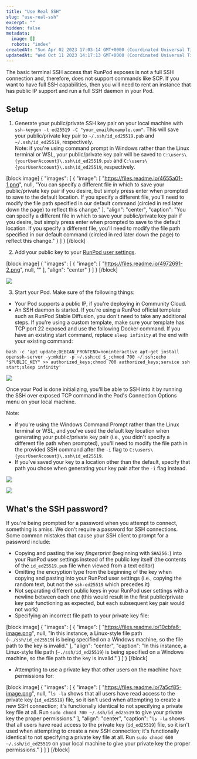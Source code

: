 ```yaml
---
title: "Use Real SSH"
slug: "use-real-ssh"
excerpt: ""
hidden: false
metadata: 
  image: []
  robots: "index"
createdAt: "Sun Apr 02 2023 17:03:14 GMT+0000 (Coordinated Universal Time)"
updatedAt: "Wed Oct 11 2023 14:17:13 GMT+0000 (Coordinated Universal Time)"
---
```


The basic terminal SSH access that RunPod exposes is not a full SSH connection and, therefore, does not support commands like SCP. If you want to have full SSH capabilities, then you will need to rent an instance that has public IP support and run a full SSH daemon in your Pod.

## Setup

1. Generate your public/private SSH key pair on your local machine with `ssh-keygen -t ed25519 -C "your_email@example.com"`. This will save your public/private key pair to `~/.ssh/id_ed25519.pub` and `~/.ssh/id_ed25519`, respectively.\
   Note: if you're using command prompt in Windows rather than the Linux terminal or WSL, your public/private key pair will be saved to `C:\users\{yourUserAccount}\.ssh\id_ed25519.pub` and `C:\users\{yourUserAccount}\.ssh\id_ed25519`, respectively.

[block:image]
{
"images": [
{
"image": [
"https://files.readme.io/4655a01-1.png",
null,
"You can specify a different file in which to save your public/private key pair if you desire, but simply press enter when prompted to save to the default location. If you specify a different file, you'll need to modify the file path specified in our default command (circled in red later down the page) to reflect this change."
],
"align": "center",
"caption": "You can specify a different file in which to save your public/private key pair if you desire, but simply press enter when prompted to save to the default location. If you specify a different file, you'll need to modify the file path specified in our default command (circled in red later down the page) to reflect this change."
}
]
}
[/block]

2. Add your public key to your [RunPod user settings](https://www.runpod.io/console/user/settings).

[block:image]
{
"images": [
{
"image": [
"https://files.readme.io/4972691-2.png",
null,
""
],
"align": "center"
}
]
}
[/block]

![](https://files.readme.io/c340553-image.png)

3. Start your Pod. Make sure of the following things:

- Your Pod supports a public IP, if you're deploying in Community Cloud.
- An SSH daemon is started. If you're using a RunPod official template such as RunPod Stable Diffusion, you don't need to take any additional steps. If you're using a custom template, make sure your template has TCP port 22 exposed and use the following Docker command. If you have an existing start command, replace `sleep infinity` at the end with your existing command:

<!-- dprint-ignore-start -->
```shell Bash
bash -c 'apt update;DEBIAN_FRONTEND=noninteractive apt-get install openssh-server -y;mkdir -p ~/.ssh;cd $_;chmod 700 ~/.ssh;echo "$PUBLIC_KEY" >> authorized_keys;chmod 700 authorized_keys;service ssh start;sleep infinity'
```
<!-- dprint-ignore-end -->

![](https://files.readme.io/97823c6-image.png)

Once your Pod is done initializing, you'll be able to SSH into it by running the SSH over exposed TCP command in the Pod's Connection Options menu on your local machine.

Note:

- if you're using the Windows Command Prompt rather than the Linux terminal or WSL, and you've used the default key location when generating your public/private key pair (i.e., you didn't specify a different file path when prompted), you'll need to modify the file path in the provided SSH command after the `-i` flag to `C:\users\{yourUserAccount}\.ssh\id_ed25519`.
- If you've saved your key to a location other than the default, specify that path you chose when generating your key pair after the `-i` flag instead.

![](https://files.readme.io/3d51ed8-image.png)

![](https://files.readme.io/ff71847-image.png)

## What's the SSH password?

If you're being prompted for a password when you attempt to connect, something is amiss. We don't require a password for SSH connections. Some common mistakes that cause your SSH client to prompt for a password include:

- Copying and pasting the key _fingerprint_ (beginning with `SHA256:`) into your RunPod user settings instead of the public key itself (the contents of the `id_ed25519.pub` file when viewed from a text editor)
- Omitting the encryption type from the beginning of the key when copying and pasting into your RunPod user settings (i.e., copying the random text, but not the `ssh-ed25519` which precedes it)
- Not separating different public keys in your RunPod user settings with a newline between each one (this would result in the first public/private key pair functioning as expected, but each subsequent key pair would not work)
- Specifying an incorrect file path to your private key file:

[block:image]
{
"images": [
{
"image": [
"https://files.readme.io/10cbfa6-image.png",
null,
"In this instance, a Linux-style file path (`~./ssh/id_ed25519`) is being specified on a Windows machine, so the file path to the key is invalid."
],
"align": "center",
"caption": "In this instance, a Linux-style file path (`~./ssh/id_ed25519`) is being specified on a Windows machine, so the file path to the key is invalid."
}
]
}
[/block]

- Attempting to use a private key that other users on the machine have permissions for:

[block:image]
{
"images": [
{
"image": [
"https://files.readme.io/7a5cf85-image.png",
null,
"`ls -la` shows that all users have read access to the private key (`id_ed25519`) file, so it isn't used when attempting to create a new SSH connection; it's functionally identical to not specifying a private key file at all. Run `sudo chmod 700 ~/.ssh/id_ed25519` to give your private key the proper permissions."
],
"align": "center",
"caption": "`ls -la` shows that all users have read access to the private key (`id_ed25519`) file, so it isn't used when attempting to create a new SSH connection; it's functionally identical to not specifying a private key file at all. Run `sudo chmod 600 ~/.ssh/id_ed25519` on your local machine to give your private key the proper permissions."
}
]
}
[/block]
